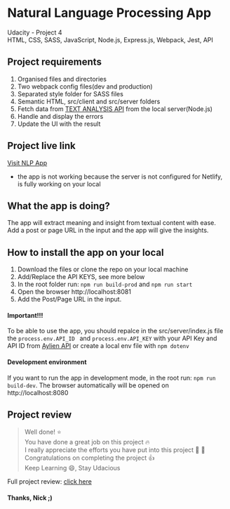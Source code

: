# Natural Language Processing App
Udacity - Project 4<br>
HTML, CSS, SASS, JavaScript, Node.js, Express.js, Webpack, Jest, API


## Project requirements

1. Organised files and directories
2. Two webpack config files(dev and production)
3. Separated style folder for SASS files
4. Semantic HTML, src/client and src/server folders
5. Fetch data from [TEXT ANALYSIS API](https://aylien.com/text-api/) from the local server(Node.js)
6. Handle and display the errors
7. Update the UI with the result


## Project live link

[Visit NLP App](https://nlp-app.netlify.com/)<br>
* the app is not working because the server is not configured for Netlify, is fully  working on your local

## What the app is doing?
The app will extract meaning and insight from textual content with ease.
Add a post or page URL in the input and the app will give the insights. 


## How to install the app on your local
1. Download the files or clone the repo on your local machine
2. Add/Replace the API KEYS, see more below
3. In the root folder run: ``` npm run build-prod ``` and ``` npm run start ```
4. Open the browser http://localhost:8081
5. Add the Post/Page URL in the input.


#### Important!!!
To be able to use the app, you should repalce in the src/server/index.js file the ```process.env.API_ID ``` and ```process.env.API_KEY``` with your  API Key and API ID from [Aylien API](https://aylien.com/text-api/) or create a local env file with ```npm dotenv```


#### Development environment

If you want to run the app in development mode, in the root run: ```npm run build-dev```.
The browser automatically will be opened on http://localhost:8080


## Project review

> Well done! :star: <br>
You have done a great job on this project :fire: <br>
I really appreciate the efforts you have put into this project :clap: :clap:<br>
Congratulations on completing the project :+1: <br>
Keep Learning :smile:, Stay Udacious

Full project review: [click here](https://drive.google.com/file/d/1bNMbXhebpy3p71Tpdd9Y383fRnM4avTw/view?usp=sharing)

#### Thanks, Nick ;)
